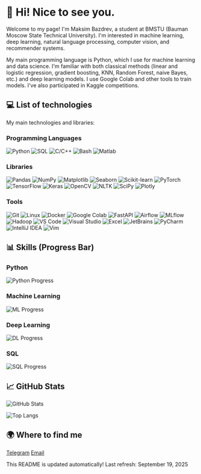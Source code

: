 # 👋 Hi! Nice to see you.

Welcome to my page! I'm Maksim Bazdrev, a student at BMSTU (Bauman Moscow State Technical University). I'm interested in machine learning, deep learning, natural language processing, computer vision, and recommender systems.

My main programming language is Python, which I use for machine learning and data science. I'm familiar with both classical methods (linear and logistic regression, gradient boosting, KNN, Random Forest, naive Bayes, etc.) and deep learning models. I use Google Colab and other tools to train models. I've also participated in Kaggle competitions.

## 💻 List of technologies

My main technologies and libraries:

### Programming Languages
![Python](https://img.shields.io/badge/-Python-3776AB?style=flat-square&logo=python&logoColor=white)
![SQL](https://img.shields.io/badge/-SQL-4479A1?style=flat-square&logo=postgresql&logoColor=white)
![C/C++](https://img.shields.io/badge/-C%2FC%2B%2B-00599C?style=flat-square&logo=c%2B%2B&logoColor=white)
![Bash](https://img.shields.io/badge/-Bash-4EAA25?style=flat-square&logo=gnu-bash&logoColor=white)
![Matlab](https://img.shields.io/badge/-Matlab-0076A8?style=flat-square&logo=mathworks&logoColor=white)

### Libraries
![Pandas](https://img.shields.io/badge/-Pandas-150458?style=flat-square&logo=pandas&logoColor=white)
![NumPy](https://img.shields.io/badge/-NumPy-013243?style=flat-square&logo=numpy&logoColor=white)
![Matplotlib](https://img.shields.io/badge/-Matplotlib-11557C?style=flat-square&logo=matplotlib&logoColor=white)
![Seaborn](https://img.shields.io/badge/-Seaborn-3776AB?style=flat-square&logo=python&logoColor=white)
![Scikit-learn](https://img.shields.io/badge/-Scikit--learn-F7931E?style=flat-square&logo=scikit-learn&logoColor=white)
![PyTorch](https://img.shields.io/badge/-PyTorch-EE4C2C?style=flat-square&logo=pytorch&logoColor=white)
![TensorFlow](https://img.shields.io/badge/-TensorFlow-FF6F00?style=flat-square&logo=tensorflow&logoColor=white)
![Keras](https://img.shields.io/badge/-Keras-D00000?style=flat-square&logo=keras&logoColor=white)
![OpenCV](https://img.shields.io/badge/-OpenCV-5C3EE8?style=flat-square&logo=opencv&logoColor=white)
![NLTK](https://img.shields.io/badge/-NLTK-FFD43B?style=flat-square&logo=python&logoColor=white)
![SciPy](https://img.shields.io/badge/-SciPy-8CAAE6?style=flat-square&logo=scipy&logoColor=white)
![Plotly](https://img.shields.io/badge/-Plotly-3F4F75?style=flat-square&logo=plotly&logoColor=white)

### Tools
![Git](https://img.shields.io/badge/-Git-F05032?style=flat-square&logo=git&logoColor=white)
![Linux](https://img.shields.io/badge/-Linux-FCC624?style=flat-square&logo=linux&logoColor=white)
![Docker](https://img.shields.io/badge/-Docker-2496ED?style=flat-square&logo=docker&logoColor=white)
![Google Colab](https://img.shields.io/badge/-Google%20Colab-F9AB00?style=flat-square&logo=googlecolab&logoColor=white)
![FastAPI](https://img.shields.io/badge/-FastAPI-009688?style=flat-square&logo=fastapi&logoColor=white)
![Airflow](https://img.shields.io/badge/-Airflow-017CEE?style=flat-square&logo=apacheairflow&logoColor=white)
![MLflow](https://img.shields.io/badge/-MLflow-0194E2?style=flat-square&logo=mlflow&logoColor=white)
![Hadoop](https://img.shields.io/badge/-Hadoop-66CCFF?style=flat-square&logo=apachehadoop&logoColor=white)
![VS Code](https://img.shields.io/badge/-VS%20Code-007ACC?style=flat-square&logo=visualstudiocode&logoColor=white)
![Visual Studio](https://img.shields.io/badge/-Visual%20Studio-5C2D91?style=flat-square&logo=visualstudio&logoColor=white)
![Excel](https://img.shields.io/badge/-Excel-217346?style=flat-square&logo=microsoftexcel&logoColor=white)
![JetBrains](https://img.shields.io/badge/-JetBrains-000000?style=flat-square&logo=jetbrains&logoColor=white)
![PyCharm](https://img.shields.io/badge/-PyCharm-000000?style=flat-square&logo=pycharm&logoColor=white)
![IntelliJ IDEA](https://img.shields.io/badge/-IntelliJ%20IDEA-000000?style=flat-square&logo=intellijidea&logoColor=white)
![Vim](https://img.shields.io/badge/-Vim-019733?style=flat-square&logo=vim&logoColor=white)

## 📊 Skills (Progress Bar)

### Python
![Python Progress](https://img.shields.io/badge/Python-90%25-green?style=flat-square)

### Machine Learning
![ML Progress](https://img.shields.io/badge/ML-85%25-yellow?style=flat-square)

### Deep Learning
![DL Progress](https://img.shields.io/badge/DL-80%25-orange?style=flat-square)

### SQL
![SQL Progress](https://img.shields.io/badge/SQL-75%25-red?style=flat-square)

## 📈 GitHub Stats

![GitHub Stats](https://github-readme-stats.vercel.app/api?username=MrMaxbmb&show_icons=true&theme=radical)

![Top Langs](https://github-readme-stats.vercel.app/api/top-langs/?username=MrMaxbmb&layout=compact&theme=radical)

## 🌍 Where to find me

[Telegram](https://t.me/@maxbmb) [Email](mailto:bazdrev.max@mail.com)

This README is updated automatically! Last refresh: September 19, 2025
